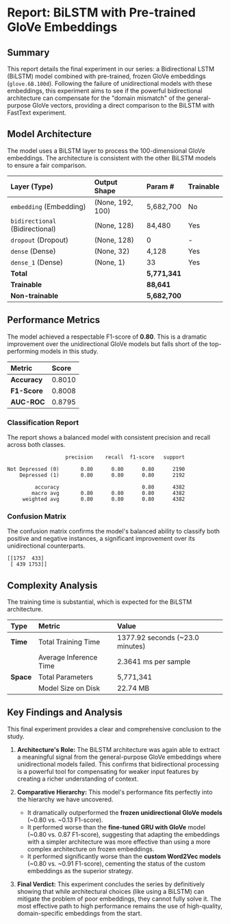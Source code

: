 # Report: BiLSTM with Pre-trained GloVe Embeddings

## Summary

This report details the final experiment in our series: a Bidirectional LSTM (BiLSTM) model combined with pre-trained, frozen GloVe embeddings (`glove.6B.100d`). Following the failure of unidirectional models with these embeddings, this experiment aims to see if the powerful bidirectional architecture can compensate for the "domain mismatch" of the general-purpose GloVe vectors, providing a direct comparison to the BiLSTM with FastText experiment.

## Model Architecture

The model uses a BiLSTM layer to process the 100-dimensional GloVe embeddings. The architecture is consistent with the other BiLSTM models to ensure a fair comparison.

| Layer (Type) | Output Shape | Param # | Trainable |
| :--- | :--- | :--- | :--- |
| `embedding` (Embedding) | (None, 192, 100) | 5,682,700 | No |
| `bidirectional` (Bidirectional)| (None, 128) | 84,480 | Yes |
| `dropout` (Dropout) | (None, 128) | 0 | - |
| `dense` (Dense) | (None, 32) | 4,128 | Yes |
| `dense_1` (Dense) | (None, 1) | 33 | Yes |
| **Total** | | **5,771,341** | |
| **Trainable** | | **88,641** | |
| **Non-trainable**| | **5,682,700** | |

## Performance Metrics

The model achieved a respectable F1-score of **0.80**. This is a dramatic improvement over the unidirectional GloVe models but falls short of the top-performing models in this study.

| Metric | Score |
| :--- | :--- |
| **Accuracy** | 0.8010 |
| **F1-Score** | 0.8008 |
| **AUC-ROC** | 0.8795 |

### Classification Report

The report shows a balanced model with consistent precision and recall across both classes.

```
                   precision    recall  f1-score   support

Not Depressed (0)       0.80      0.80      0.80      2190
    Depressed (1)       0.80      0.80      0.80      2192

         accuracy                           0.80      4382
        macro avg       0.80      0.80      0.80      4382
     weighted avg       0.80      0.80      0.80      4382
```

### Confusion Matrix

The confusion matrix confirms the model's balanced ability to classify both positive and negative instances, a significant improvement over its unidirectional counterparts.

```
[[1757  433]
 [ 439 1753]]
```

## Complexity Analysis

The training time is substantial, which is expected for the BiLSTM architecture.

| Type | Metric | Value |
| :--- | :--- | :--- |
| **Time** | Total Training Time | 1377.92 seconds (~23.0 minutes) |
| | Average Inference Time | 2.3641 ms per sample |
| **Space**| Total Parameters | 5,771,341 |
| | Model Size on Disk | 22.74 MB |

## Key Findings and Analysis

This final experiment provides a clear and comprehensive conclusion to the study.

1.  **Architecture's Role:** The BiLSTM architecture was again able to extract a meaningful signal from the general-purpose GloVe embeddings where unidirectional models failed. This confirms that bidirectional processing is a powerful tool for compensating for weaker input features by creating a richer understanding of context.

2.  **Comparative Hierarchy:** This model's performance fits perfectly into the hierarchy we have uncovered.
    * It dramatically outperformed the **frozen unidirectional GloVe models** (~0.80 vs. ~0.13 F1-score).
    * It performed worse than the **fine-tuned GRU with GloVe** model (~0.80 vs. 0.87 F1-score), suggesting that adapting the embeddings with a simpler architecture was more effective than using a more complex architecture on frozen embeddings.
    * It performed significantly worse than the **custom Word2Vec models** (~0.80 vs. ~0.91 F1-score), cementing the status of the custom embeddings as the superior strategy.

3.  **Final Verdict:** This experiment concludes the series by definitively showing that while architectural choices (like using a BiLSTM) can mitigate the problem of poor embeddings, they cannot fully solve it. The most effective path to high performance remains the use of high-quality, domain-specific embeddings from the start.